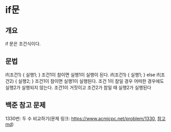 # if문
## 개요
if 문은 조건식이다.
## 문법
if(조건1) {
    실행1;
}
조건1이 참이면 실행1이 실행이 된다.
if(조건1) {
    실행1;
} else if(조건2) {
    실행2;
}
조건1이 참이면 실행1이 실행된다. 조건 1이 참일 경우 어떠한 경우에도 실행2가 실행되지 않는다.
조건1이 거짓이고 조건2가 참일 때 실행2가 실행된다
## 백준 참고 문제
1330번: 두 수 비교하기(문제 링크: https://www.acmicpc.net/problem/1330, [참고 md](https://github.com/akak4456/test-wiki/blob/main/%EC%95%8C%EA%B3%A0%EB%A6%AC%EC%A6%98/%EB%8B%A8%EC%88%9C%EA%B5%AC%ED%98%84/1330%EB%B2%88-%EB%91%90%20%EC%88%98%20%EB%B9%84%EA%B5%90%ED%95%98%EA%B8%B0.md))